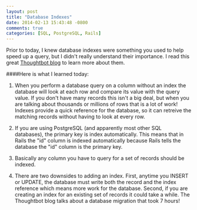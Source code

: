 ```yaml
---
layout: post
title: "Database Indexes"
date: 2014-02-13 15:43:48 -0800
comments: true
categories: [SQL, PostgreSQL, Rails]
---
```


Prior to today, I knew database indexes were something you used to help speed up a query, but I didn't really understand their importance. I read this great [Thoughtbot blog](http://robots.thoughtbot.com/a-grand-piano-for-your-violin) to learn more about them.

####Here is what I learned today:

1. When you perform a database query on a column without an index the database will look at each row and compare its value with the query value. If you don't have many records this isn't a big deal, but when you are talking about thousands or millions of rows that is a lot of work! Indexes provide a quick reference for the database, so it can retreive the matching records without having to look at every row. 

2. If you are using PostgreSQL (and apparently most other SQL databases), the primary key is index automatically. This means that in Rails the "id" column is indexed automatically because Rails tells the database the "id" column is the primary key.

3. Basically any column you have to query for a set of records should be indexed.

4. There are two downsides to adding an index. First, anytime you INSERT or UPDATE, the database must write both the record and the index reference which means more work for the database. Second, if you are creating an index for an existing set of records it could take a while. The Thoughtbot blog talks about a database migration that took 7 hours!  